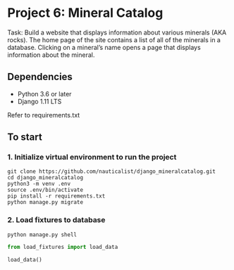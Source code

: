 # Project 6: Mineral Catalog

Task: Build a website that displays information about various minerals (AKA rocks). The home page of the site contains a list of all of the minerals in a database. Clicking on a mineral’s name opens a page that displays information about the mineral.

## Dependencies

* Python 3.6 or later
* Django 1.11 LTS

Refer to requirements.txt

## To start

### 1. Initialize virtual environment to run the project

```
git clone https://github.com/nauticalist/django_mineralcatalog.git
cd django_mineralcatalog
python3 -m venv .env
source .env/bin/activate
pip install -r requirements.txt
python manage.py migrate
```

### 2. Load fixtures to database

```
python manage.py shell
```

```python
from load_fixtures import load_data

load_data()
```
